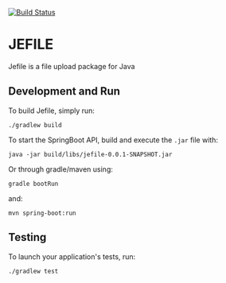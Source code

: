  [![Build Status](https://semaphoreci.com/api/v1/projects/a329c770-30af-491e-a5af-6e3c503f6dc4/2005670/shields_badge.svg)](https://semaphoreci.com/lucasdeassis-50/jefile)

# JEFILE
	
Jefile is a file upload package for Java
	
## Development and Run

To build Jefile, simply run:

    ./gradlew build

To start the SpringBoot API, build and execute the `.jar` file with:

	java -jar build/libs/jefile-0.0.1-SNAPSHOT.jar

Or through gradle/maven using:

    gradle bootRun
  
and:
  
    mvn spring-boot:run

## Testing

To launch your application's tests, run:

    ./gradlew test

